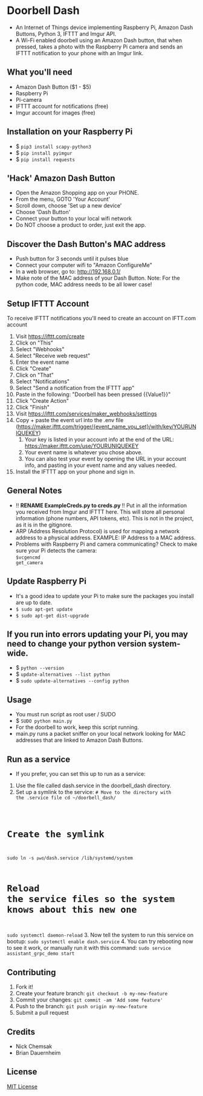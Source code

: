 # Doorbell Dash
- An Internet of Things device implementing Raspberry Pi, Amazon Dash Buttons, Python 3, IFTTT and Imgur API.
- A Wi-Fi enabled doorbell using an Amazon Dash button, that when pressed, takes a photo with the Raspberry Pi camera and sends an IFTTT notification to your phone with an Imgur link.

## What you'll need
* Amazon Dash Button ($1 - $5)
* Raspberry Pi
* Pi-camera
* IFTTT account for notifications (free)
* Imgur account for images (free)

## Installation on your Raspberry Pi
* $ <code>pip3 install scapy-python3</code>
* $ <code>pip install pyimgur</code>
* $ <code>pip install requests</code>

## 'Hack' Amazon Dash Button
* Open the Amazon Shopping app on your PHONE.
* From the menu, GOTO 'Your Account'
* Scroll down, choose 'Set up a new device'
* Choose 'Dash Button'
* Connect your button to your local wifi network
* Do NOT choose a product to order, just exit the app.

## Discover the Dash Button's MAC address
- Push button for 3 seconds until it pulses blue
- Connect your computer wifi to "Amazon ConfigureMe"
- In a web browser, go to: http://192.168.0.1/
- Make note of the MAC address of your Dash Button. Note: For the python code, MAC address needs to be all lower case!

## Setup IFTTT Account
To receive IFTTT notifications you'll need to create an account on IFTT.com account

1. Visit https://ifttt.com/create
1. Click on "This"
1. Select "Webhooks"
1. Select "Receive web request"
1. Enter the event name
1. Click "Create"
1. Click on "That"
1. Select "Notifications"
1. Select "Send a notification from the IFTTT app"
1. Paste in the following: "Doorbell has been pressed {{Value1}}"
1. Click "Create Action"
1. Click "Finish"
1. Visit https://ifttt.com/services/maker_webhooks/settings
1. Copy + paste the event url into the .env file (https://maker.ifttt.com/trigger/{event_name_you_set}/with/key/YOURUNIQUEKEY)
    1. Your key is listed in your account info at the end of the URL: https://maker.ifttt.com/use/YOURUNIQUEKEY
    1. Your event name is whatever you chose above.
    1. You can also test your event by opening the URL in your account info, and pasting in your event name and any values needed.
1. Install the IFTTT app on your phone and sign in.

## General Notes
* !! <strong> RENAME ExampleCreds.py to creds.py </strong> !! Put in all the information you received from Imgur and IFTTT here. This will store all personal information (phone numbers, API tokens, etc).  This is not in the project, as it is in the gitignore.
* ARP (Address Resolution Protocol) is used for mapping a network address to a physical address. EXAMPLE:  IP Address to a MAC address.
* Problems with Raspberry Pi and camera communicating? Check to make sure your Pi detects the camera: <br>
  <code>$vcgencmd get_camera</code>

## Update Raspberry Pi
* It's a good idea to update your Pi to make sure the packages you install are up to date.
* <code>$ sudo apt-get update</code>
* <code>$ sudo apt-get dist-upgrade</code>

## If you run into errors updating your Pi, you may need to change your python version system-wide.  
* $ <code>python --version</code>
* $ <code>update-alternatives --list python</code>
* $ <code>sudo update-alternatives --config python</code>

## Usage
* You must run script as root user / SUDO
* $ <code>SUDO python main.py</code>
* For the doorbell to work, keep this script running.  
* main.py runs a packet sniffer on your local network looking for MAC addresses that are linked to Amazon Dash Buttons.

## Run as a service
* If you prefer, you can set this up to run as a service:
1. Use the file called dash.service in the doorbell_dash directory.
2. Set up a symlink to the service:
<code># Move to the directory with the .service file
cd ~/doorbell_dash/

# Create the symlink
sudo ln -s `pwd`/dash.service /lib/systemd/system

# Reload the service files so the system knows about this new one
sudo systemctl daemon-reload</code>
3. Now tell the system to run this service on bootup:
<code>sudo systemctl enable dash.service</code>
4. You can try rebooting now to see it work, or manually run it with this command:
<code>sudo service assistant_grpc_demo start</code>

## Contributing
1. Fork it!
2. Create your feature branch: `git checkout -b my-new-feature`
3. Commit your changes: `git commit -am 'Add some feature'`
4. Push to the branch: `git push origin my-new-feature`
5. Submit a pull request

## Credits
* Nick Chemsak
* Brian Dauernheim

## License
[MIT License](https://github.com/nchemsak/doorbell_dash_angularJS/blob/master/LICENSE)
